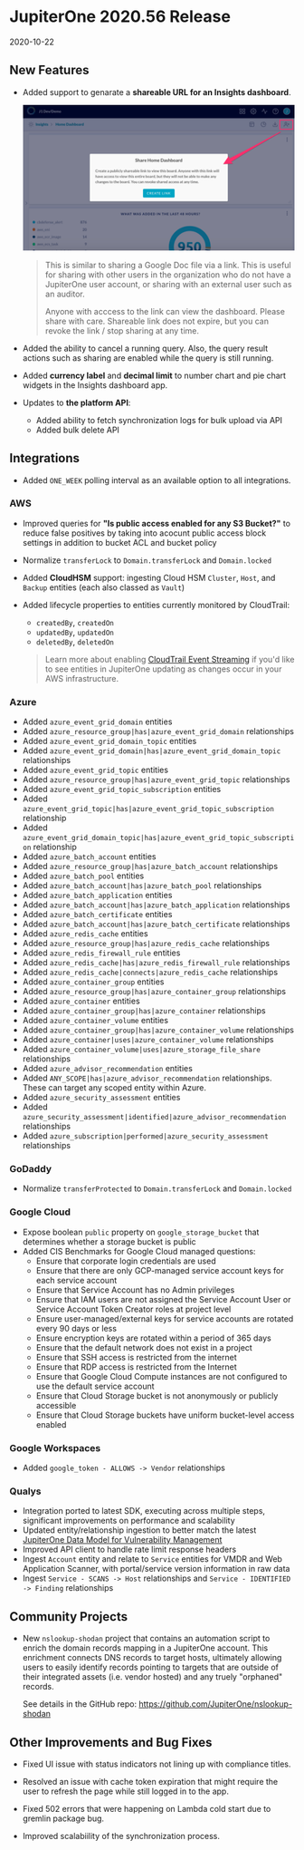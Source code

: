 # JupiterOne 2020.56 Release

2020-10-22

## New Features

- Added support to genarate a **shareable URL for an Insights dashboard**. 

  ![insights-dashboard-share-link](../assets/insights-dashboard-share-link.png)

  > This is similar to sharing a Google Doc file via a link. This is useful for sharing with other users 
  > in the organization who do not have a JupiterOne user account, or sharing with an external user such
  > as an auditor. 
  > 
  > Anyone with acccess to the link can view the dashboard. Please share with care. Shareable link does
  > not expire, but you can revoke the link / stop sharing at any time.

- Added the ability to cancel a running query. Also, the query result actions such as sharing are enabled
  while the query is still running.

- Added **currency label** and **decimal limit** to number chart and pie chart widgets in the Insights 
  dashboard app.

- Updates to **the platform API**:

  - Added ability to fetch synchronization logs for bulk upload via API
  - Added bulk delete API

## Integrations

- Added `ONE_WEEK` polling interval as an available option to all integrations.

### AWS

- Improved queries for **"Is public access enabled for any S3 Bucket?"** to reduce false positives 
  by taking into acocunt public access block settings in addition to bucket ACL and bucket policy
- Normalize `transferLock` to `Domain.transferLock` and `Domain.locked`
- Added **CloudHSM** support: ingesting Cloud HSM `Cluster`, `Host`, and `Backup` entities 
  (each also classed as `Vault`)
- Added lifecycle properties to entities currently monitored by CloudTrail:

  * `createdBy`, `createdOn`
  * `updatedBy`, `updatedOn`
  * `deletedBy`, `deletedOn`

  > Learn more about enabling [CloudTrail Event Streaming](https://support.jupiterone.io/hc/en-us/articles/360051794213-AWS-CloudTrail-Event-Streaming) 
  > if you'd like to see entities in JupiterOne updating as changes occur in your AWS infrastructure.

### Azure

- Added `azure_event_grid_domain` entities
- Added `azure_resource_group|has|azure_event_grid_domain` relationships
- Added `azure_event_grid_domain_topic` entities
- Added `azure_event_grid_domain|has|azure_event_grid_domain_topic`
  relationships
- Added `azure_event_grid_topic` entities
- Added `azure_resource_group|has|azure_event_grid_topic` relationships
- Added `azure_event_grid_topic_subscription` entities
- Added `azure_event_grid_topic|has|azure_event_grid_topic_subscription`
  relationship
- Added `azure_event_grid_domain_topic|has|azure_event_grid_topic_subscription`
  relationship
- Added `azure_batch_account` entities
- Added `azure_resource_group|has|azure_batch_account` relationships
- Added `azure_batch_pool` entities
- Added `azure_batch_account|has|azure_batch_pool` relationships
- Added `azure_batch_application` entities
- Added `azure_batch_account|has|azure_batch_application` relationships
- Added `azure_batch_certificate` entities
- Added `azure_batch_account|has|azure_batch_certificate` relationships
- Added `azure_redis_cache` entities
- Added `azure_resource_group|has|azure_redis_cache` relationships
- Added `azure_redis_firewall_rule` entities
- Added `azure_redis_cache|has|azure_redis_firewall_rule` relationships
- Added `azure_redis_cache|connects|azure_redis_cache` relationships
- Added `azure_container_group` entities
- Added `azure_resource_group|has|azure_container_group` relationships
- Added `azure_container` entities
- Added `azure_container_group|has|azure_container` relationships
- Added `azure_container_volume` entities
- Added `azure_container_group|has|azure_container_volume` relationships
- Added `azure_container|uses|azure_container_volume` relationships
- Added `azure_container_volume|uses|azure_storage_file_share` relationships
- Added `azure_advisor_recommendation` entities
- Added `ANY_SCOPE|has|azure_advisor_recommendation` relationships. These can
  target any scoped entity within Azure.
- Added `azure_security_assessment` entities
- Added `azure_security_assessment|identified|azure_advisor_recommendation`
  relationships
- Added `azure_subscription|performed|azure_security_assessment` relationships

### GoDaddy

- Normalize `transferProtected` to `Domain.transferLock` and `Domain.locked`

### Google Cloud

- Expose boolean `public` property on `google_storage_bucket` that determines
  whether a storage bucket is public
- Added CIS Benchmarks for Google Cloud managed questions:
  * Ensure that corporate login credentials are used
  * Ensure that there are only GCP-managed service account keys for each service account
  * Ensure that Service Account has no Admin privileges
  * Ensure that IAM users are not assigned the Service Account User or Service Account Token Creator roles at project level
  * Ensure user-managed/external keys for service accounts are rotated every 90 days or less
  * Ensure encryption keys are rotated within a period of 365 days
  * Ensure that the default network does not exist in a project
  * Ensure that SSH access is restricted from the internet
  * Ensure that RDP access is restricted from the Internet
  * Ensure that Google Cloud Compute instances are not configured to use the default service account
  * Ensure that Cloud Storage bucket is not anonymously or publicly accessible
  * Ensure that Cloud Storage buckets have uniform bucket-level access enabled

### Google Workspaces

- Added `google_token - ALLOWS -> Vendor` relationships

### Qualys

- Integration ported to latest SDK, executing across multiple steps, significant improvements on performance and scalability
- Updated entity/relationship ingestion to better match the latest 
  [JupiterOne Data Model for Vulnerability Management](https://support.jupiterone.io/hc/en-us/articles/360041429733-Data-Model-for-Vulnerability-Management)
- Improved API client to handle rate limit response headers
- Ingest `Account` entity and relate to `Service` entities for VMDR and Web Application Scanner, with portal/service version information in raw data
- Ingest `Service - SCANS -> Host` relationships and `Service - IDENTIFIED -> Finding` relationships

## Community Projects

- New `nslookup-shodan` project that contains an automation script to enrich the domain records mapping in a JupiterOne account. 
  This enrichment connects DNS records to target hosts, ultimately allowing users to easily identify records pointing to targets
  that are outside of their integrated assets (i.e. vendor hosted) and any truely "orphaned" records.

  See details in the GitHub repo: <https://github.com/JupiterOne/nslookup-shodan>

## Other Improvements and Bug Fixes

- Fixed UI issue with status indicators not lining up with compliance titles.

- Resolved an issue with cache token expiration that might require the user to refresh the page while still logged in to the app.

- Fixed 502 errors that were happening on Lambda cold start due to gremlin package bug.

- Improved scalabiility of the synchronization process.
